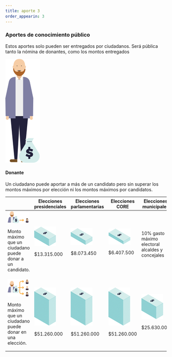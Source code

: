```yaml
---
title: aporte 3
order_appearin: 3
---
```

<section id="aporte-03">
  <div class="container">
    <div class="row">
      <div class="col-md-4">
        <h3>Aportes de conocimiento público</h3>
        <p>Estos aportes solo pueden ser entregados por ciudadanos. Será pública tanto la nómina de donantes, como los montos entregados</p>
        <div class="row">
          <div class="col-md-6 visible-md-block visible-lg-block">
            <img src="/img/03-privado.png" alt="aporte de conocimiento público">
          </div>
          <div class="col-xs-12 col-sm-12 col-md-6">
            <h4>Donante</h4>
            <p>Un ciudadano puede aportar a más de un candidato pero sin superar los montos máximos por elección ni los montos máximos por candidatos.</p>
          </div>
        </div>
      </div>
      <div class="col-md-8">
        <div class="table-responsive">
          <table class="table">
            <thead>
              <tr>
                <th></th>
                <th>Elecciones presidenciales</th>
                <th>Elecciones parlamentarias</th>
                <th>Elecciones CORE</th>
                <th>Elecciones municipales</th>
              </tr>
            </thead>
            <tbody>
              <tr>
                <td>
                  <img src="/img/03-privado-candidata.png" alt="ciudadano candidato">
                  <p>Monto máximo que un ciudadano puede donar a un candidato.</p>
                </td>
                <td class="txt-monto">
                  <img src="/img/03-billeton-01.png" alt="$13.315.000">
                  <p>$13.315.000</p>
                </td>
                <td class="txt-monto">
                  <img src="/img/03-billeton-02.png" alt="$8.073.450">
                  <p>$8.073.450</p>
                </td>
                <td class="txt-monto">
                  <img src="/img/03-billeton-03.png" alt="$6.407.500">
                  <p>$6.407.500</p>
                </td>
                <td class="txt-monto">
                  <p>10% gasto máximo electoral alcaldes y concejales</p>
                </td>
              </tr>
              <tr>
                <td>
                  <img src="/img/03-privado-eleccion.png" alt="ciudadano elección">
                  <p>Monto máximo que un ciudadano puede donar en una elección.</p>
                </td>
                <td class="txt-monto">
                  <img src="/img/03-billeton-05.png" alt="el billetito">
                  <p>$51.260.000</p>
                </td>
                <td class="txt-monto">
                  <img src="/img/03-billeton-05.png" alt="el billetito">
                  <p>$51.260.000</p>
                </td>
                <td class="txt-monto">
                  <img src="/img/03-billeton-05.png" alt="el billetito">
                  <p>$51.260.000</p>
                </td>
                <td class="txt-monto">
                  <img src="/img/03-billeton-08.png" alt="el billetito">
                  <p>$25.630.000</p>
                </td>
              </tr>
            </tbody>
          </table>
        </div>
      </div>
    </div>
  </div>
</section>